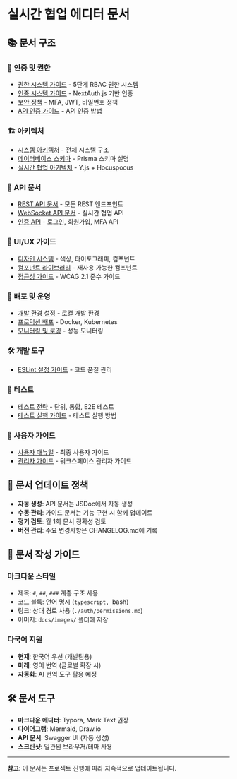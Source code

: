 # 실시간 협업 에디터 문서

## 📚 문서 구조

### 🔐 인증 및 권한
- [권한 시스템 가이드](./auth/permissions.md) - 5단계 RBAC 권한 시스템
- [인증 시스템 가이드](./auth/authentication.md) - NextAuth.js 기반 인증
- [보안 정책](./auth/security-policies.md) - MFA, JWT, 비밀번호 정책
- [API 인증 가이드](./auth/api-authentication.md) - API 인증 방법

### 🏗️ 아키텍처
- [시스템 아키텍처](./architecture/system-overview.md) - 전체 시스템 구조
- [데이터베이스 스키마](./architecture/database-schema.md) - Prisma 스키마 설명
- [실시간 협업 아키텍처](./architecture/realtime-collaboration.md) - Y.js + Hocuspocus

### 📡 API 문서
- [REST API 문서](./api/rest-api.md) - 모든 REST 엔드포인트
- [WebSocket API 문서](./api/websocket-api.md) - 실시간 협업 API
- [인증 API](./api/auth-api.md) - 로그인, 회원가입, MFA API

### 🎨 UI/UX 가이드
- [디자인 시스템](./ui/design-system.md) - 색상, 타이포그래피, 컴포넌트
- [컴포넌트 라이브러리](./ui/component-library.md) - 재사용 가능한 컴포넌트
- [접근성 가이드](./ui/accessibility.md) - WCAG 2.1 준수 가이드

### 🚀 배포 및 운영
- [개발 환경 설정](./deployment/development-setup.md) - 로컬 개발 환경
- [프로덕션 배포](./deployment/production-deployment.md) - Docker, Kubernetes
- [모니터링 및 로깅](./deployment/monitoring.md) - 성능 모니터링

### 🛠️ 개발 도구
- [ESLint 설정 가이드](./development/eslint-guide.md) - 코드 품질 관리

### 🧪 테스트
- [테스트 전략](./testing/test-strategy.md) - 단위, 통합, E2E 테스트
- [테스트 실행 가이드](./testing/running-tests.md) - 테스트 실행 방법

### 📖 사용자 가이드
- [사용자 매뉴얼](./user/user-manual.md) - 최종 사용자 가이드
- [관리자 가이드](./user/admin-guide.md) - 워크스페이스 관리자 가이드

## 🔄 문서 업데이트 정책

- **자동 생성**: API 문서는 JSDoc에서 자동 생성
- **수동 관리**: 가이드 문서는 기능 구현 시 함께 업데이트
- **정기 검토**: 월 1회 문서 정확성 검토
- **버전 관리**: 주요 변경사항은 CHANGELOG.md에 기록

## 📝 문서 작성 가이드

### 마크다운 스타일
- 제목: `#`, `##`, `###` 계층 구조 사용
- 코드 블록: 언어 명시 (```typescript, ```bash)
- 링크: 상대 경로 사용 (`./auth/permissions.md`)
- 이미지: `docs/images/` 폴더에 저장

### 다국어 지원
- **현재**: 한국어 우선 (개발팀용)
- **미래**: 영어 번역 (글로벌 확장 시)
- **자동화**: AI 번역 도구 활용 예정

## 🛠️ 문서 도구

- **마크다운 에디터**: Typora, Mark Text 권장
- **다이어그램**: Mermaid, Draw.io
- **API 문서**: Swagger UI (자동 생성)
- **스크린샷**: 일관된 브라우저/테마 사용

---

**참고**: 이 문서는 프로젝트 진행에 따라 지속적으로 업데이트됩니다.